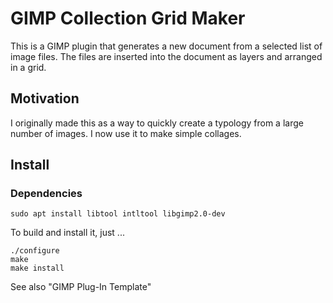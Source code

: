 GIMP Collection Grid Maker
=====================
This is a GIMP plugin that generates a new document from a selected list of image files. The files are inserted into the document as layers and arranged in a grid. 

## Motivation

I originally made this as a way to quickly create a typology from a large number of images. I now use it to make simple collages.

## Install

### Dependencies

  ```
  sudo apt install libtool intltool libgimp2.0-dev
  ```

To build and install it, just ...

	./configure
	make
	make install


 
See also "GIMP Plug-In Template"

